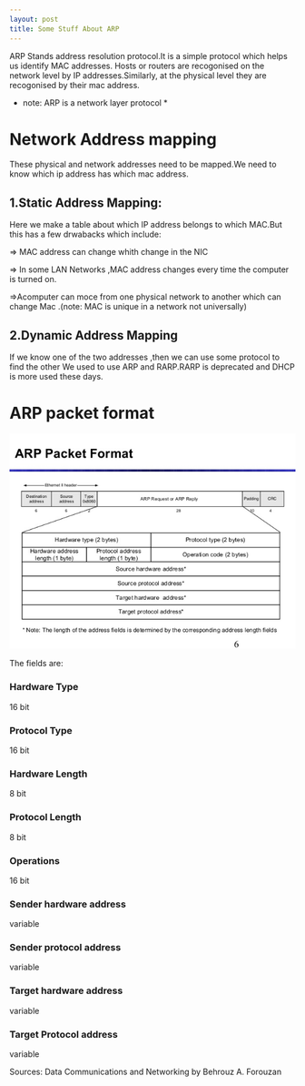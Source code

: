 ```yaml
---
layout: post
title: Some Stuff About ARP 
---
```

ARP Stands address resolution protocol.It is a simple protocol which helps us identify MAC addresses.
Hosts or routers are recogonised on the network level by IP addresses.Similarly, at the physical level they are recogonised by their mac address.
* note: ARP is a network layer protocol *

# Network Address mapping
These physical and network addresses need to be mapped.We need to know which ip address has which mac address.

## 1.Static Address Mapping:
Here we make a table about which IP address belongs to which MAC.But this has a few drwabacks which include:

=> MAC address can change whith change in the NIC

=> In some LAN Networks ,MAC address changes every time the computer is turned on.

=>Acomputer can moce from one physical network to another which can change Mac .(note: MAC is unique in a network not universally)

## 2.Dynamic Address Mapping
If we know one of the two addresses ,then we can use some protocol to find the other
We used to use ARP and RARP.RARP is deprecated and DHCP is more used these days.

# ARP packet format
![image_tpm](https://raw.githubusercontent.com/techathena/techathena.github.io/master/images/arp.jpg)

The fields are:
### Hardware Type
16 bit
### Protocol Type
16 bit
### Hardware Length
8 bit
### Protocol Length
8 bit
### Operations
16 bit
### Sender hardware address
variable
### Sender protocol address
variable
### Target hardware address
variable
### Target Protocol address
variable


Sources: Data Communications and Networking by Behrouz A. Forouzan
